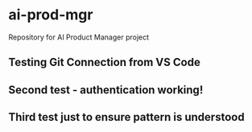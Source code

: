 # ai-prod-mgr
Repository for AI Product Manager project
## Testing Git Connection from VS Code
## Second test - authentication working!
## Third test just to ensure pattern is understood
